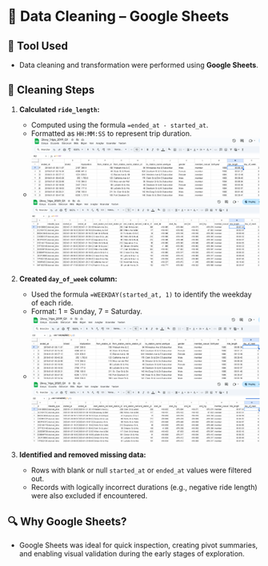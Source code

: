 # 🧹 Data Cleaning – Google Sheets

## 📌 Tool Used
- Data cleaning and transformation were performed using **Google Sheets**.

## 🧪 Cleaning Steps

1. **Calculated `ride_length`:**
   - Computed using the formula `=ended_at - started_at`.
   - Formatted as `HH:MM:SS` to represent trip duration.
   -  
     ![ride_length_2019.png](../process/ride_length_2019.png)  
     ![ride_length_2020.png](../process/ride_length_2020.png)

2. **Created `day_of_week` column:**
   - Used the formula `=WEEKDAY(started_at, 1)` to identify the weekday of each ride.
   - Format: 1 = Sunday, 7 = Saturday.
   -  
     ![day_of_week_2019.png](../process/day_of_week_2019.png)  
     ![day_of_week_2020.png](../process/day_of_week_2020.png)

3. **Identified and removed missing data:**
   - Rows with blank or null `started_at` or `ended_at` values were filtered out.
   - Records with logically incorrect durations (e.g., negative ride length) were also excluded if encountered.

## 🔍 Why Google Sheets?
- Google Sheets was ideal for quick inspection, creating pivot summaries, and enabling visual validation during the early stages of exploration.

